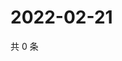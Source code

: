 # 2022-02-21

共 0 条

<!-- BEGIN WEIBO -->
<!-- 最后更新时间 Mon Feb 21 2022 21:18:22 GMT+0800 (China Standard Time) -->

<!-- END WEIBO -->
